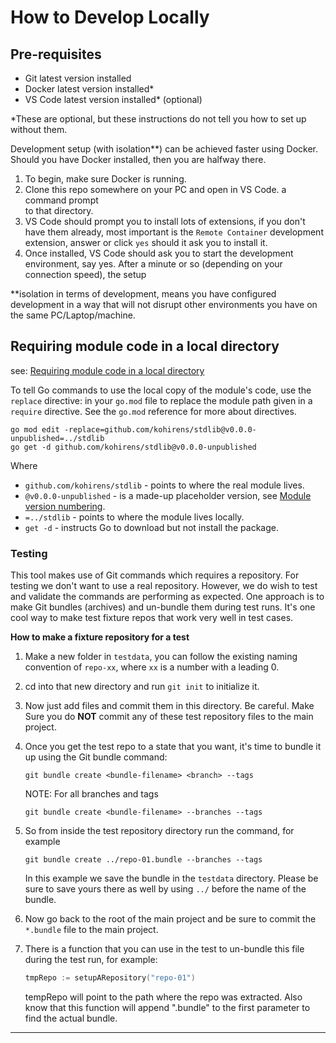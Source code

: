 # How to Develop Locally

## Pre-requisites

* Git latest version installed
* Docker latest version installed*
* VS Code latest version installed* (optional)

*These are optional, but these instructions do not tell you how to set up without them.

Development setup (with isolation**) can be achieved faster using Docker. Should you have Docker installed, then
you are halfway there.

1. To begin, make sure Docker is running.
2. Clone this repo somewhere on your PC and open in VS Code. a command prompt \
   to that directory.
3. VS Code should prompt you to install lots of extensions, if you don't have
   them already, most important is the `Remote Container` development extension,
   answer or click `yes` should it ask you to install it.
4. Once installed, VS Code should ask you to start the development environment,
   say yes. After a minute or so (depending on your connection speed), the setup

**isolation in terms of development, means you have configured development in a way that will not disrupt other
environments you have on the same PC/Laptop/machine.

## Requiring module code in a local directory

see: [Requiring module code in a local directory]

To tell Go commands to use the local copy of the module's code, use the `replace` directive:
in your `go.mod` file to replace the module path given in a `require` directive. See the `go.mod` reference for more
about directives.

```shell
go mod edit -replace=github.com/kohirens/stdlib@v0.0.0-unpublished=../stdlib
go get -d github.com/kohirens/stdlib@v0.0.0-unpublished
```

Where

* `github.com/kohirens/stdlib` - points to where the real module lives.
* `@v0.0.0-unpublished` - is a made-up placeholder version, see [Module version numbering].
* `=../stdlib` - points to where the module lives locally.
* `get -d` - instructs Go to download but not install the package.

### Testing

This tool makes use of Git commands which requires a repository. For
testing we don't want to use a real repository. However, we do wish to test
and validate the commands are performing as expected. One
approach is to make Git bundles (archives) and un-bundle them during test runs.
It's one cool way to make test fixture repos that work very well in test cases.

**How to make a fixture repository for a test**

1. Make a new folder in `testdata`, you can follow the existing naming
   convention of `repo-xx`, where `xx` is a number with a leading 0.
2. cd into that new directory and run `git init` to initialize it.
3. Now just add files and commit them in this directory. Be careful. Make Sure
   you do **NOT** commit any of these test repository files to the main project.
4. Once you get the test repo to a state that you want, it's time to bundle it
   up using the Git bundle command:
   ```
   git bundle create <bundle-filename> <branch> --tags
   ```
   NOTE: For all branches and tags
   ```
   git bundle create <bundle-filename> --branches --tags
   ```
5. So from inside the test repository directory run the command, for
   example
   ```
   git bundle create ../repo-01.bundle --branches --tags
   ```
   In this example we save the bundle in the `testdata` directory. Please be
   sure to save yours there as well by using `../` before the name of the bundle.
6. Now go back to the root of the main project and be sure to commit the
   `*.bundle` file to the main project.
7. There is a function that you can use in the test to un-bundle this file
   during the test run, for example:
   
   ```go
   tmpRepo := setupARepository("repo-01")
   ```
   
   tempRepo will point to the path where the repo was extracted. Also know that
   this function will append ".bundle" to the first parameter to find the
   actual bundle.

---
[Requiring module code in a local directory]: https://golang.org/doc/modules/managing-dependencies#local_directory
[Module version numbering]: https://golang.org/doc/modules/version-numbers
